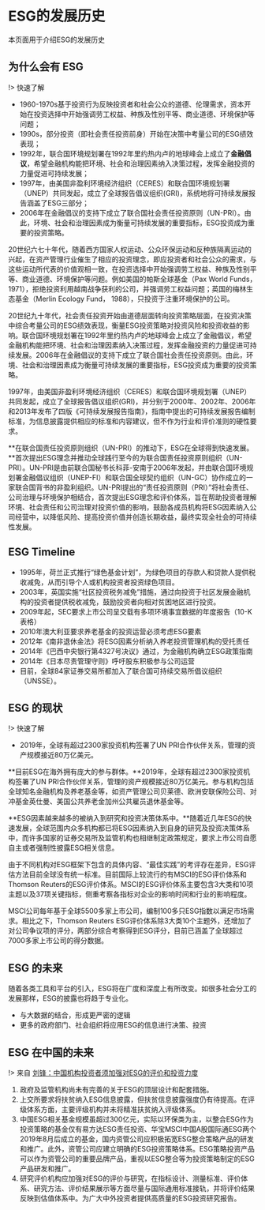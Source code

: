 # ESG的发展历史

本页面用于介绍ESG的发展历史

## 为什么会有 ESG

!> 快速了解

- 1960-1970s基于投资行为反映投资者和社会公众的道德、伦理需求，资本开始在投资选择中开始强调劳工权益、种族及性别平等、商业道德、环境保护等问题；
- 1990s，部分投资（即社会责任投资前身）开始在决策中考量公司的ESG绩效表现；
- 1992年，联合国环境规划署在1992年里约热内卢的地球峰会上成立了**金融倡议**，希望金融机构能把环境、社会和治理因素纳入决策过程，发挥金融投资的力量促进可持续发展；
- 1997年，由美国非盈利环境经济组织（CERES）和联合国环境规划署（UNEP）共同发起，成立了全球报告倡议组织(GRI)，系统地将可持续发展报告涵盖了ESG三部分；
- 2006年在金融倡议的支持下成立了联合国社会责任投资原则（UN-PRI）。由此，环境、社会和治理因素成为衡量可持续发展的重要指标，ESG投资成为重要的投资策略。

20世纪六七十年代，随着西方国家人权运动、公众环保运动和反种族隔离运动的兴起，在资产管理行业催生了相应的投资理念，即应投资者和社会公众的需求，与这些运动所代表的价值观相一致，在投资选择中开始强调劳工权益、种族及性别平等、商业道德、环境保护等问题。例如美国的帕斯全球基金（Pax World Funds， 1971），拒绝投资利用越南战争获利的公司，并强调劳工权益问题；英国的梅林生态基金（Merlin Ecology Fund， 1988），只投资于注重环境保护的公司。

20世纪九十年代，社会责任投资开始由道德层面转向投资策略层面，在投资决策中综合考量公司的ESG绩效表现，衡量ESG投资策略对投资风险和投资收益的影响。联合国环境规划署在1992年里约热内卢的地球峰会上成立了金融倡议，希望金融机构能把环境、社会和治理因素纳入决策过程，发挥金融投资的力量促进可持续发展。2006年在金融倡议的支持下成立了联合国社会责任投资原则。由此，环境、社会和治理因素成为衡量可持续发展的重要指标，ESG投资成为重要的投资策略。

1997年，由美国非盈利环境经济组织（CERES）和联合国环境规划署（UNEP）共同发起，成立了全球报告倡议组织(GRI)，并分别于2000年、2002年、2006年和2013年发布了四版《可持续发展报告指南》，指南中提出的可持续发展报告编制标准，为信息披露提供相应的标准和内容建议，但不作为行业和评价准则的硬性要求。

**在联合国责任投资原则组织（UN-PRI）的推动下，ESG在全球得到快速发展。**首次提出ESG理念并推动全球践行至今的为联合国责任投资原则组织（UN-PRI）。UN-PRI是由前联合国秘书长科菲-安南于2006年发起，并由联合国环境规划署金融倡议组织（UNEP-FI）和联合国全球契约组织（UN-GC）协作成立的一家联合国背书的非盈利组织。UN-PRI提出的“责任投资原则（PRI）”将社会责任、公司治理与环境保护相结合，首次提出ESG理念和评价体系，旨在帮助投资者理解环境、社会责任和公司治理对投资价值的影响，鼓励各成员机构将ESG因素纳入公司经营中，以降低风险、提高投资价值并创造长期收益，最终实现全社会的可持续性发展。

## ESG Timeline

- 1995年，荷兰正式推行“绿色基金计划”，为绿色项目的存款人和贷款人提供税收减免，从而引导个人或机构投资者投资绿色项目。
- 2003年，英国实施“社区投资税务减免”措施，通过向投资于社区发展金融机构的投资者提供税收减免，鼓励投资者向相对贫困地区进行投资。
- 2009年起，SEC要求上市公司呈交载有多项环境事宜数据的年度报告（10-K表格）
- 2010年澳大利亚要求养老基金的投资运营必须考虑ESG要素
- 2012年《南非退休金法》将ESG因素分析纳入养老投资管理机构的受托责任
- 2014年《巴西中央银行第4327号决议》通过，为金融机构确立ESG政策指南
- 2014年《日本尽责管理守则》呼吁股东积极参与公司运营
- 目前，全球84家证券交易所都加入了联合国可持续交易所倡议组织（UNSSE）。

## ESG 的现状

!> 快速了解

- 2019年，全球有超过2300家投资机构签署了UN PRI合作伙伴关系，管理的资产规模接近80万亿美元。

**目前ESG在海外拥有庞大的参与群体。**2019年，全球有超过2300家投资机构签署了UN PRI合作伙伴关系，管理的资产规模接近80万亿美元。参与机构包括全球知名金融机构及养老基金等，如资产管理公司贝莱德、欧洲安联保险公司、对冲基金英仕曼、美国公共养老金加州公共雇员退休基金等。

**ESG因素越来越多的被纳入到研究和投资决策体系中。**随着近几年ESG的快速发展，全球范围内众多机构都已将ESG因素纳入到自身的研究及投资决策体系中，而许多国家的证券交易所及监管机构也相继制定政策规定，要求上市公司自愿自主或者强制性披露ESG相关信息。

由于不同机构对ESG框架下包含的具体内容、“最佳实践”的考评存在差异，ESG评估方法目前全球没有统一标准。目前国际上较流行的有MSCI的ESG评价体系和Thomson  Reuters的ESG评价体系。MSCI的ESG评价体系主要包含3大类和10项主题以及37项关键指标，侧重考察各指标对企业的影响时间和行业的影响程度。

MSCI公司每年基于全球5500多家上市公司，编制100多只ESG指数以满足市场需求。相比之下，Thomson Reuters  ESG评价体系除3大类10个主题外，还增加了对公司争议项的评分，两部分综合考察得到ESG评分，目前已涵盖了全球超过7000多家上市公司的得分数据。

## ESG 的未来

随着各类工具和平台的引入，ESG将在广度和深度上有所改变。如很多社会分工的发展那样，ESG的披露也将趋于专业化。

- 与大数据的结合，形成更严密的逻辑
- 更多的政府部门、社会组织将应用ESG的信息进行决策、投资

## ESG 在中国的未来

!> 来自 [刘锋：中国机构投资者须加强对ESG的评价和投资力度](http://greenfinance.xinhua08.com/a/20200112/1907265.shtml)

1. 政府及监管机构尚未有完善的关于ESG的顶层设计和配套措施。
2. 上交所要求将扶贫纳入ESG信息披露，但扶贫信息披露强度仍有待提高。在评级体系方面，主要评级机构并未将精准扶贫纳入评级体系。
3. 中国ESG相关基金规模虽超过300亿元，实际以环保类为主，以整合ESG作为投资策略的基金仅有易方达ESG责任投资、华宝MSCI中国A股国际通ESG两个2019年8月后成立的基金，国内资管公司应积极拓宽ESG整合策略产品的研发和推广。此外，资管公司应建立明确的ESG投资策略体系。ESG策略投资产品可以作为资管公司的重要品牌产品，重视以ESG整合等为投资策略制定的ESG产品研发和推广。
4. 研究评价机构应加强对ESG的评价与研究，在指标设计、测量标准、评价体系、研究方法、评价结果展示等方面尽量与国际通用标准接轨，并将评价结果反映到估值体系中。为广大中外投资者提供高质量的ESG投资研究报告。